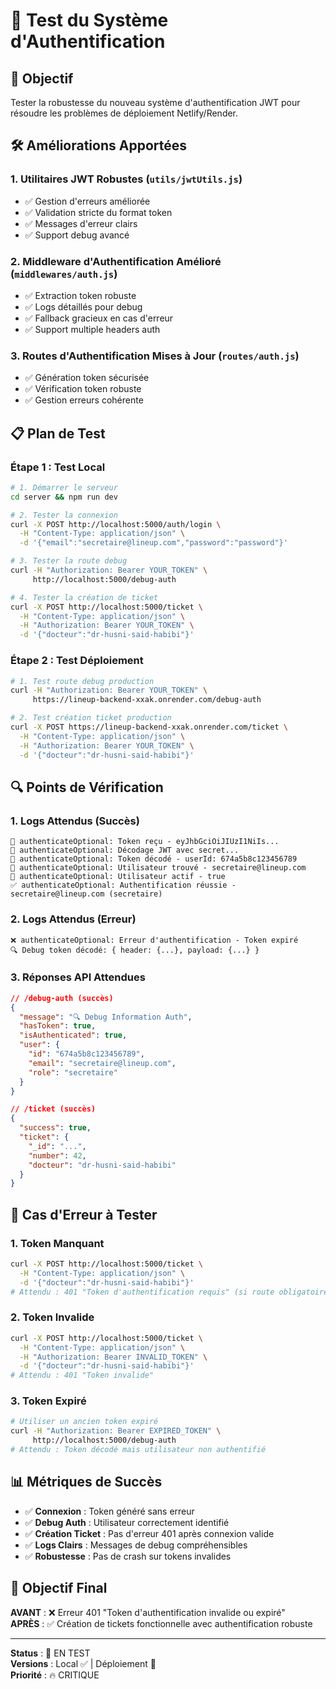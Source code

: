 # 🧪 Test du Système d'Authentification

## 🎯 Objectif
Tester la robustesse du nouveau système d'authentification JWT pour résoudre les problèmes de déploiement Netlify/Render.

## 🛠️ Améliorations Apportées

### **1. Utilitaires JWT Robustes** (`utils/jwtUtils.js`)
- ✅ Gestion d'erreurs améliorée
- ✅ Validation stricte du format token
- ✅ Messages d'erreur clairs
- ✅ Support debug avancé

### **2. Middleware d'Authentification Amélioré** (`middlewares/auth.js`)
- ✅ Extraction token robuste
- ✅ Logs détaillés pour debug
- ✅ Fallback gracieux en cas d'erreur
- ✅ Support multiple headers auth

### **3. Routes d'Authentification Mises à Jour** (`routes/auth.js`)
- ✅ Génération token sécurisée
- ✅ Vérification token robuste
- ✅ Gestion erreurs cohérente

## 📋 Plan de Test

### **Étape 1 : Test Local**
```bash
# 1. Démarrer le serveur
cd server && npm run dev

# 2. Tester la connexion
curl -X POST http://localhost:5000/auth/login \
  -H "Content-Type: application/json" \
  -d '{"email":"secretaire@lineup.com","password":"password"}'

# 3. Tester la route debug
curl -H "Authorization: Bearer YOUR_TOKEN" \
     http://localhost:5000/debug-auth

# 4. Tester la création de ticket
curl -X POST http://localhost:5000/ticket \
  -H "Content-Type: application/json" \
  -H "Authorization: Bearer YOUR_TOKEN" \
  -d '{"docteur":"dr-husni-said-habibi"}'
```

### **Étape 2 : Test Déploiement**
```bash
# 1. Test route debug production
curl -H "Authorization: Bearer YOUR_TOKEN" \
     https://lineup-backend-xxak.onrender.com/debug-auth

# 2. Test création ticket production
curl -X POST https://lineup-backend-xxak.onrender.com/ticket \
  -H "Content-Type: application/json" \
  -H "Authorization: Bearer YOUR_TOKEN" \
  -d '{"docteur":"dr-husni-said-habibi"}'
```

## 🔍 Points de Vérification

### **1. Logs Attendus (Succès)**
```
🔐 authenticateOptional: Token reçu - eyJhbGciOiJIUzI1NiIs...
🔐 authenticateOptional: Décodage JWT avec secret...
🔐 authenticateOptional: Token décodé - userId: 674a5b8c123456789
🔐 authenticateOptional: Utilisateur trouvé - secretaire@lineup.com
🔐 authenticateOptional: Utilisateur actif - true
✅ authenticateOptional: Authentification réussie - secretaire@lineup.com (secretaire)
```

### **2. Logs Attendus (Erreur)**
```
❌ authenticateOptional: Erreur d'authentification - Token expiré
🔍 Debug token décodé: { header: {...}, payload: {...} }
```

### **3. Réponses API Attendues**
```json
// /debug-auth (succès)
{
  "message": "🔍 Debug Information Auth",
  "hasToken": true,
  "isAuthenticated": true,
  "user": {
    "id": "674a5b8c123456789",
    "email": "secretaire@lineup.com",
    "role": "secretaire"
  }
}

// /ticket (succès)
{
  "success": true,
  "ticket": {
    "_id": "...",
    "number": 42,
    "docteur": "dr-husni-said-habibi"
  }
}
```

## 🚨 Cas d'Erreur à Tester

### **1. Token Manquant**
```bash
curl -X POST http://localhost:5000/ticket \
  -H "Content-Type: application/json" \
  -d '{"docteur":"dr-husni-said-habibi"}'
# Attendu : 401 "Token d'authentification requis" (si route obligatoire)
```

### **2. Token Invalide**
```bash
curl -X POST http://localhost:5000/ticket \
  -H "Content-Type: application/json" \
  -H "Authorization: Bearer INVALID_TOKEN" \
  -d '{"docteur":"dr-husni-said-habibi"}'
# Attendu : 401 "Token invalide"
```

### **3. Token Expiré**
```bash
# Utiliser un ancien token expiré
curl -H "Authorization: Bearer EXPIRED_TOKEN" \
     http://localhost:5000/debug-auth
# Attendu : Token décodé mais utilisateur non authentifié
```

## 📊 Métriques de Succès

- ✅ **Connexion** : Token généré sans erreur
- ✅ **Debug Auth** : Utilisateur correctement identifié
- ✅ **Création Ticket** : Pas d'erreur 401 après connexion valide
- ✅ **Logs Clairs** : Messages de debug compréhensibles
- ✅ **Robustesse** : Pas de crash sur tokens invalides

## 🎯 Objectif Final

**AVANT** : ❌ Erreur 401 "Token d'authentification invalide ou expiré"  
**APRÈS** : ✅ Création de tickets fonctionnelle avec authentification robuste

---

**Status** : 🧪 EN TEST  
**Versions** : Local ✅ | Déploiement 🔄  
**Priorité** : 🔥 CRITIQUE 